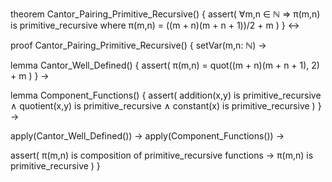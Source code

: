 theorem Cantor_Pairing_Primitive_Recursive() {
  assert(
    ∀m,n ∈ ℕ ⇒ π(m,n) is primitive_recursive
    where π(m,n) = ((m + n)(m + n + 1))/2 + m
  )
} ↔

proof Cantor_Pairing_Primitive_Recursive() {
  setVar(m,n: ℕ) →
  
  lemma Cantor_Well_Defined() {
    assert(
      π(m,n) = quot((m + n)(m + n + 1), 2) + m
    )
  } →
  
  lemma Component_Functions() {
    assert(
      addition(x,y) is primitive_recursive ∧
      quotient(x,y) is primitive_recursive ∧
      constant(x) is primitive_recursive
    )
  } →
  
  apply(Cantor_Well_Defined()) →
  apply(Component_Functions()) →
  
  assert(
    π(m,n) is composition of primitive_recursive functions →
    π(m,n) is primitive_recursive
  )
}